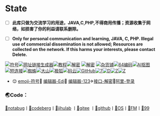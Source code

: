 # State
- [ ] **此库只做为交流学习的用途，JAVA,C,PHP,不得商用传播；资源收集于网络，如损害了你的利益请联系删除。**

- [ ] **Only for personal communication and learning, JAVA, C, PHP. Illegal use of commercial dissemination is not allowed; Resources are collected on the network. If this harms your interests, please contact Delete.**

[![符号](https://img.shields.io/badge/emoji-符号-blue.svg?logo=InternetExplorer)](https://www.emojiall.com/zh-hans)[![网址链接生成器](https://img.shields.io/badge/live-网址链接生成器-blue.svg?logo=InternetExplorer)](http://www.all-tool.cn/Tools/link_get/?&rand=45e69fc9e8ace801c2102c5296d2cf46)[![教程](https://img.shields.io/badge/live-直播源抓取教程-blue.svg?logo=zhihu)](https://zhuanlan.zhihu.com/p/76150857)[![解密](https://img.shields.io/badge/JSON-接口解密-blue.svg?logo=MicrosoftEdge)](https://cainisi.cf/mao.html) [![解密](https://img.shields.io/badge/JSON-接口解密-blue.svg?logo=MicrosoftEdge)](https://jm.dovxi.repl.co/) [![杂货铺](https://img.shields.io/badge/工具-杂货铺-blue.svg?logo=Google)](https://adzhp.net/)[![64编码](https://img.shields.io/badge/工具-64编码-blue.svg?logo=gitee)](https://c.runoob.com/front-end/693/)[![AI抠图](https://img.shields.io/badge/工具-AI抠图-blue.svg?logo=Google)](https://photokit.com/editor/)[![短连接](https://img.shields.io/badge/网址-短连接-blue.svg?logo=Google)](https://gg.gg/)[![蜘蛛](https://img.shields.io/badge/仓库-蜘蛛-blue.svg?logo=git)](https://notabug.org/ZID)[![大山](https://img.shields.io/badge/仓库-大山-blue.svg?logo=Git)](https://codeberg.org/1040089010/1)[![极狐](https://img.shields.io/badge/仓库-极狐-blue.svg?logo=git)](https://jihulab.com/5ss/s)[![码云](https://img.shields.io/badge/仓库-码云-blue.svg?logo=gitee)](https://gitee.com/as5555/sss)[![GitHub](https://img.shields.io/badge/仓库-黑猫-blue.svg?logo=GitHub)](https://github.com/s-ssss)[![7](https://img.shields.io/badge/仓库-Yoursmile7-blue.svg?logo=git)](https://agit.ai/Yoursmile7/TVBox)[![D](https://img.shields.io/badge/仓库-Dlgt7-blue.svg?logo=github)](https://www.notabug.org/ZID/dlgt7)[![Z](https://img.shields.io/badge/仓库-zhanghong1983-blue.svg?logo=github)](https://www.notabug.org/ZID/zhanghong1983)[![Z](https://img.shields.io/badge/仓库-Six666-blue.svg?logo=git)](https://www.notabug.org/ZID/666)

- 😌 <a href="https://www.emojiall.com/zh-hans" target="_blank">emoji-符号</a>📍 <a href="https://kvymin.github.io/CatVodTVJsonEditor/" target="_blank">编辑器-Edi</a>📌 <a href="http://cron.qiqiv.cn/cron/abc/123/" target="_blank">编辑器-123</a>✈<a href="https://jm.dovxi.repl.co/" target="_blank">接口-解密</a>🚀<a href="https://www.aliyundrive.com/" target="_blank">阿里-登录</a>


### 🌏Code：
<a href="https://notabug.org/ZID" target="_blank">🔔notabug</a>丨<a href="https://codeberg.org/1040089010/1" target="_blank">🔔codeberg</a>丨<a href="https://jihulab.com/5ss/s" target="_blank">📣jihulab</a> 丨<a href="https://gitee.com/as5555/sss" target="_blank">📣gitee</a> 丨<a href="https://github.com/s-ssss" target="_blank">🐢github</a>丨<a href="https://github.com/q215613905/TVBoxOS" target="_blank">👑OS</a>丨<a href="https://github.com/FongMi/TV" target="_blank">👑FM</a>丨<a href="https://github.com/takagen99/Box" target="_blank">👑99</a>
